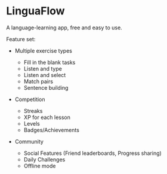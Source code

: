 # LinguaFlow
A language-learning app, free and easy to use.


Feature set:
  - Multiple exercise types
    - Fill in the blank tasks
    - Listen and type
    - Listen and select
    - Match pairs
    - Sentence building

  - Competition
    - Streaks
    - XP for each lesson
    - Levels
    - Badges/Achievements

  - Community
    - Social Features (Friend leaderboards, Progress sharing)
    - Daily Challenges
    - Offline mode
